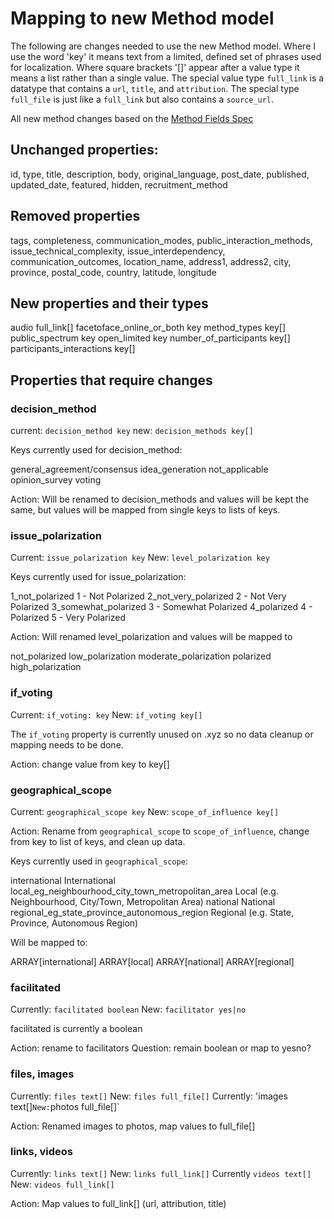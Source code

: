 # Mapping to new Method model

The following are changes needed to use the new Method model. Where I use the word 'key' it means text from a limited, defined set of phrases used for localization. Where square brackets '[]' appear after a value type it means a list rather than a single value. The special value type `full_link` is a datatype that contains a `url`, `title`, and `attribution`. The special type `full_file` is just like a `full_link` but also contains a `source_url`.

All new method changes based on the [Method Fields Spec](https://docs.google.com/spreadsheets/d/1z5lxbSVANhAL0QEfcz2jv6qctu7I0bdbNQrwulvVCG8/edit#gid=671339507)

## Unchanged properties:

id, type, title, description, body, original_language, post_date, published, updated_date, featured, hidden, recruitment_method

## Removed properties

tags, completeness, communication_modes, public_interaction_methods, issue_technical_complexity, issue_interdependency, communication_outcomes, location_name, address1, address2, city, province, postal_code, country, latitude, longitude

## New properties and their types

audio full_link[]
facetoface_online_or_both key
method_types key[]
public_spectrum key
open_limited key
number_of_participants key[]
participants_interactions key[]

## Properties that require changes

### decision_method

current: `decision_method key`
new: `decision_methods key[]`

Keys currently used for decision_method:

general_agreement/consensus
idea_generation
not_applicable
opinion_survey
voting

Action: Will be renamed to decision_methods and values will be kept the same, but values will be mapped from single keys to lists of keys.

### issue_polarization

Current: `issue_polarization key`
New: `level_polarization key`

Keys currently used for issue_polarization:

1_not_polarized
1 - Not Polarized
2_not_very_polarized
2 - Not Very Polarized
3_somewhat_polarized
3 - Somewhat Polarized
4_polarized
4 - Polarized
5 - Very Polarized

Action: Will renamed level_polarization and values will be mapped to

not_polarized
low_polarization
moderate_polarization
polarized
high_polarization

### if_voting

Current: `if_voting: key`
New: `if_voting key[]`

The `if_voting` property is currently unused on .xyz so no data cleanup or mapping needs to be done.

Action: change value from key to key[]

### geographical_scope

Current: `geographical_scope key`
New: `scope_of_influence key[]`

Action: Rename from `geographical_scope` to `scope_of_influence`, change from key to list of keys, and clean up data.

Keys currently used in `geographical_scope`:

international
International
local_eg_neighbourhood_city_town_metropolitan_area
Local (e.g. Neighbourhood, City/Town, Metropolitan Area)
national
National
regional_eg_state_province_autonomous_region
Regional (e.g. State, Province, Autonomous Region)

Will be mapped to:

ARRAY[international]
ARRAY[local]
ARRAY[national]
ARRAY[regional]

### facilitated

Currently: `facilitated boolean`
New: `facilitator yes|no`

facilitated is currently a boolean

Action: rename to facilitators
Question: remain boolean or map to yesno?

### files, images

Currently: `files text[]`
New: `files full_file[]`
Currently: 'images text[]`New:`photos full_file[]`

Action: Renamed images to photos, map values to full_file[]

### links, videos

Currently: `links text[]`
New: `links full_link[]`
Currently `videos text[]`
New: `videos full_link[]`

Action: Map values to full_link[] (url, attribution, title)
